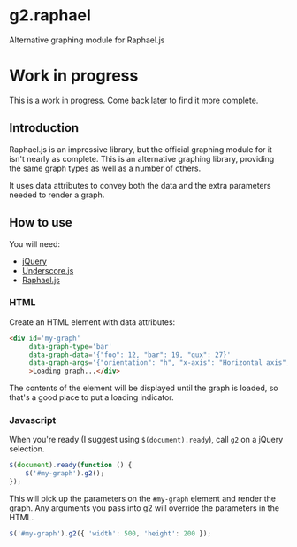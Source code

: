 g2.raphael
==========

Alternative graphing module for Raphael.js

# Work in progress

This is a work in progress. Come back later to find it more complete.

## Introduction

Raphael.js is an impressive library, but the official graphing module for it isn't nearly as complete.
This is an alternative graphing library, providing the same graph types as well as a number of others.

It uses data attributes to convey both the data and the extra parameters needed to render a graph.

## How to use

You will need:

* [jQuery](http://jquery.com/)
* [Underscore.js](http://underscorejs.org/)
* [Raphael.js](http://raphaeljs.com/)

### HTML

Create an HTML element with data attributes:

```html
<div id='my-graph'
     data-graph-type='bar'
     data-graph-data='{"foo": 12, "bar": 19, "qux": 27}'
     data-graph-args='{"orientation": "h", "x-axis": "Horizontal axis", "y-axis": "Vertical axis"}'
     >Loading graph...</div>
```

The contents of the element will be displayed until the graph is loaded, so that's a good place to put a loading indicator.

### Javascript

When you're ready (I suggest using `$(document).ready`), call `g2` on a jQuery selection.

```javascript
$(document).ready(function () {
    $('#my-graph').g2();
});
```

This will pick up the parameters on the `#my-graph` element and render the graph.
Any arguments you pass into g2 will override the parameters in the HTML.

```javascript
$('#my-graph').g2({ 'width': 500, 'height': 200 });
```
